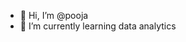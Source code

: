 - 👋 Hi, I’m @pooja
- 🌱 I’m currently learning data analytics

<!---
pooja0709/pooja0709 is a ✨ special ✨ repository because its `README.md` (this file) appears on your GitHub profile.
You can click the Preview link to take a look at your changes.
--->
